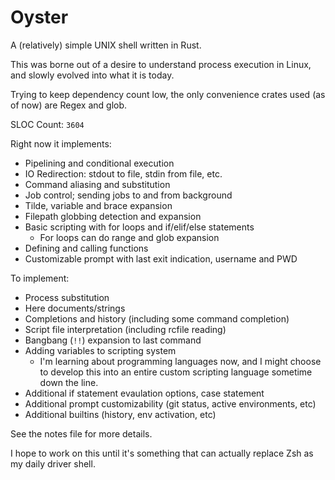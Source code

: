 # Oyster

A (relatively) simple UNIX shell written in Rust.

This was borne out of a desire to understand process execution in Linux, and slowly evolved into what it is today.

Trying to keep dependency count low, the only convenience crates used (as of now) are Regex and glob.

SLOC Count: `3604`

Right now it implements:
- Pipelining and conditional execution
- IO Redirection: stdout to file, stdin from file, etc.
- Command aliasing and substitution
- Job control; sending jobs to and from background
- Tilde, variable and brace expansion
- Filepath globbing detection and expansion
- Basic scripting with for loops and if/elif/else statements
    - For loops can do range and glob expansion
- Defining and calling functions
- Customizable prompt with last exit indication, username and PWD

To implement:
- Process substitution
- Here documents/strings
- Completions and history (including some command completion)
- Script file interpretation (including rcfile reading)
- Bangbang (`!!`) expansion to last command
- Adding variables to scripting system
    - I'm learning about programming languages now, and I might choose to develop this into an entire custom scripting language sometime down the line.
- Additional if statement evaulation options, case statement
- Additional prompt customizability (git status, active environments, etc)
- Additional builtins (history, env activation, etc)

See the notes file for more details.

I hope to work on this until it's something that can actually replace Zsh as my daily driver shell.